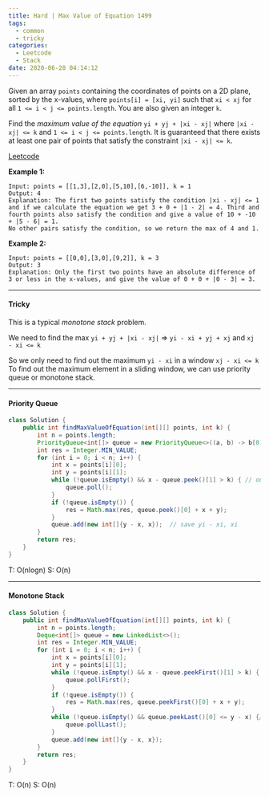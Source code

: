 ```yaml
---
title: Hard | Max Value of Equation 1499
tags:
  - common
  - tricky
categories:
  - Leetcode
  - Stack
date: 2020-06-28 04:14:12
---
```


Given an array `points` containing the coordinates of points on a 2D plane, sorted by the x-values, where `points[i] = [xi, yi]` such that `xi < xj` for all `1 <= i < j <= points.length`. You are also given an integer `k`.

Find the *maximum value of the equation* `yi + yj + |xi - xj|` where `|xi - xj| <= k` and `1 <= i < j <= points.length`. It is guaranteed that there exists at least one pair of points that satisfy the constraint `|xi - xj| <= k`.

[Leetcode](https://leetcode.com/problems/max-value-of-equation/)

<!--more-->

**Example 1:**

```
Input: points = [[1,3],[2,0],[5,10],[6,-10]], k = 1
Output: 4
Explanation: The first two points satisfy the condition |xi - xj| <= 1 and if we calculate the equation we get 3 + 0 + |1 - 2| = 4. Third and fourth points also satisfy the condition and give a value of 10 + -10 + |5 - 6| = 1.
No other pairs satisfy the condition, so we return the max of 4 and 1.
```

**Example 2:**

```
Input: points = [[0,0],[3,0],[9,2]], k = 3
Output: 3
Explanation: Only the first two points have an absolute difference of 3 or less in the x-values, and give the value of 0 + 0 + |0 - 3| = 3.
```

---

#### Tricky 

This is a typical *monotone stack* problem.

We need to find the max `yi + yj + |xi - xj|` => `yi - xi + yj + xj`     and `xj - xi <= k`

So we only need to find out the maximum `yi - xi` in a window `xj - xi <= k`
To find out the maximum element in a sliding window,
we can use priority queue or monotone stack.

---

#### Priority Queue

```java
class Solution {
    public int findMaxValueOfEquation(int[][] points, int k) {
        int n = points.length;
        PriorityQueue<int[]> queue = new PriorityQueue<>((a, b) -> b[0] - a[0]);
        int res = Integer.MIN_VALUE;
        for (int i = 0; i < n; i++) {
            int x = points[i][0];
            int y = points[i][1];
            while (!queue.isEmpty() && x - queue.peek()[1] > k) { // out-of-date
                queue.poll();
            }
            if (!queue.isEmpty()) {
                res = Math.max(res, queue.peek()[0] + x + y);   
            }
            queue.add(new int[]{y - x, x});  // save yi - xi, xi
        }
        return res;
    }
}
```

T: O(nlogn)		S: O(n)

---

#### Monotone Stack

```java
class Solution {
    public int findMaxValueOfEquation(int[][] points, int k) {
        int n = points.length;
        Deque<int[]> queue = new LinkedList<>();
        int res = Integer.MIN_VALUE;
        for (int i = 0; i < n; i++) {
            int x = points[i][0];
            int y = points[i][1];
            while (!queue.isEmpty() && x - queue.peekFirst()[1] > k) { // out-of-date
                queue.pollFirst();
            }
            if (!queue.isEmpty()) {
                res = Math.max(res, queue.peekFirst()[0] + x + y);   
            }
            while (!queue.isEmpty() && queue.peekLast()[0] <= y - x) {// monotone
                queue.pollLast();
            }
            queue.add(new int[]{y - x, x});
        }
        return res;
    }
}
```

T: O(n)		S: O(n)

